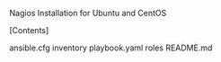 Nagios Installation for Ubuntu and CentOS

[Contents]

ansible.cfg
inventory
playbook.yaml 
roles
README.md
